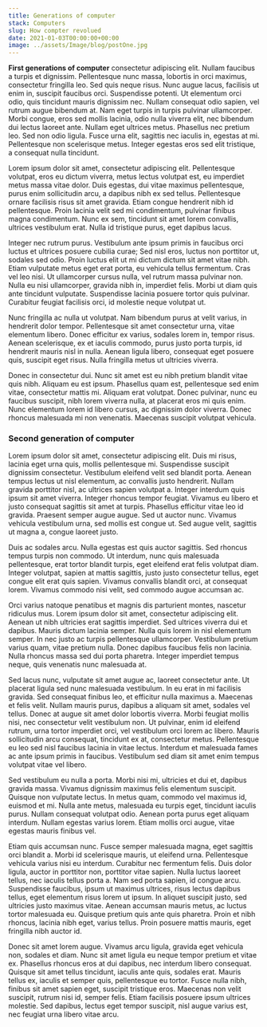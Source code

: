```yaml
---
title: Generations of computer
stack: Computers
slug: How compter revolued 
date: 2021-01-03T00:00:00+00:00 
image: ../assets/Image/blog/postOne.jpg
---
```





**First generations of computer** consectetur adipiscing elit. Nullam faucibus a turpis et dignissim. Pellentesque nunc massa, lobortis in orci maximus, consectetur fringilla leo. Sed quis neque risus. Nunc augue lacus, facilisis ut enim in, suscipit faucibus orci. Suspendisse potenti. Ut elementum orci odio, quis tincidunt mauris dignissim nec. Nullam consequat odio sapien, vel rutrum augue bibendum at. Nam eget turpis in turpis pulvinar ullamcorper. Morbi congue, eros sed mollis lacinia, odio nulla viverra elit, nec bibendum dui lectus laoreet ante. Nullam eget ultrices metus. Phasellus nec pretium leo. Sed non odio ligula. Fusce urna elit, sagittis nec iaculis in, egestas at mi. Pellentesque non scelerisque metus. Integer egestas eros sed elit tristique, a consequat nulla tincidunt.

Lorem ipsum dolor sit amet, consectetur adipiscing elit. Pellentesque volutpat, eros eu dictum viverra, metus lectus volutpat est, eu imperdiet metus massa vitae dolor. Duis egestas, dui vitae maximus pellentesque, purus enim sollicitudin arcu, a dapibus nibh ex sed tellus. Pellentesque ornare facilisis risus sit amet gravida. Etiam congue hendrerit nibh id pellentesque. Proin lacinia velit sed mi condimentum, pulvinar finibus magna condimentum. Nunc ex sem, tincidunt sit amet lorem convallis, ultrices vestibulum erat. Nulla id tristique purus, eget dapibus lacus.

Integer nec rutrum purus. Vestibulum ante ipsum primis in faucibus orci luctus et ultrices posuere cubilia curae; Sed nisl eros, luctus non porttitor ut, sodales sed odio. Proin luctus elit ut mi dictum dictum sit amet vitae nibh. Etiam vulputate metus eget erat porta, eu vehicula tellus fermentum. Cras vel leo nisi. Ut ullamcorper cursus nulla, vel rutrum massa pulvinar non. Nulla eu nisi ullamcorper, gravida nibh in, imperdiet felis. Morbi ut diam quis ante tincidunt vulputate. Suspendisse lacinia posuere tortor quis pulvinar. Curabitur feugiat facilisis orci, id molestie neque volutpat ut.

Nunc fringilla ac nulla ut volutpat. Nam bibendum purus at velit varius, in hendrerit dolor tempor. Pellentesque sit amet consectetur urna, vitae elementum libero. Donec efficitur ex varius, sodales lorem in, tempor risus. Aenean scelerisque, ex et iaculis commodo, purus justo porta turpis, id hendrerit mauris nisl in nulla. Aenean ligula libero, consequat eget posuere quis, suscipit eget risus. Nulla fringilla metus ut ultricies viverra.

Donec in consectetur dui. Nunc sit amet est eu nibh pretium blandit vitae quis nibh. Aliquam eu est ipsum. Phasellus quam est, pellentesque sed enim vitae, consectetur mattis mi. Aliquam erat volutpat. Donec pulvinar, nunc eu faucibus suscipit, nibh lorem viverra nulla, at placerat eros mi quis enim. Nunc elementum lorem id libero cursus, ac dignissim dolor viverra. Donec rhoncus malesuada mi non venenatis. Maecenas suscipit volutpat vehicula. 


### Second generation of computer

Lorem ipsum dolor sit amet, consectetur adipiscing elit. Duis mi risus, lacinia eget urna quis, mollis pellentesque mi. Suspendisse suscipit dignissim consectetur. Vestibulum eleifend velit sed blandit porta. Aenean tempus lectus ut nisl elementum, ac convallis justo hendrerit. Nullam gravida porttitor nisl, ac ultrices sapien volutpat a. Integer interdum quis ipsum sit amet viverra. Integer rhoncus tempor feugiat. Vivamus eu libero et justo consequat sagittis sit amet at turpis. Phasellus efficitur vitae leo id gravida. Praesent semper augue augue. Sed ut auctor nunc. Vivamus vehicula vestibulum urna, sed mollis est congue ut. Sed augue velit, sagittis ut magna a, congue laoreet justo.

Duis ac sodales arcu. Nulla egestas est quis auctor sagittis. Sed rhoncus tempus turpis non commodo. Ut interdum, nunc quis malesuada pellentesque, erat tortor blandit turpis, eget eleifend erat felis volutpat diam. Integer volutpat, sapien at mattis sagittis, justo justo consectetur tellus, eget congue elit erat quis sapien. Vivamus convallis blandit orci, at consequat lorem. Vivamus commodo nisi velit, sed commodo augue accumsan ac.

Orci varius natoque penatibus et magnis dis parturient montes, nascetur ridiculus mus. Lorem ipsum dolor sit amet, consectetur adipiscing elit. Aenean ut nibh ultricies erat sagittis imperdiet. Sed ultrices viverra dui et dapibus. Mauris dictum lacinia semper. Nulla quis lorem in nisl elementum semper. In nec justo ac turpis pellentesque ullamcorper. Vestibulum pretium varius quam, vitae pretium nulla. Donec dapibus faucibus felis non lacinia. Nulla rhoncus massa sed dui porta pharetra. Integer imperdiet tempus neque, quis venenatis nunc malesuada at.

Sed lacus nunc, vulputate sit amet augue ac, laoreet consectetur ante. Ut placerat ligula sed nunc malesuada vestibulum. In eu erat in mi facilisis gravida. Sed consequat finibus leo, et efficitur nulla maximus a. Maecenas et felis velit. Nullam mauris purus, dapibus a aliquam sit amet, sodales vel tellus. Donec at augue sit amet dolor lobortis viverra. Morbi feugiat mollis nisi, nec consectetur velit vestibulum non. Ut pulvinar, enim id eleifend rutrum, urna tortor imperdiet orci, vel vestibulum orci lorem ac libero. Mauris sollicitudin arcu consequat, tincidunt ex at, consectetur metus. Pellentesque eu leo sed nisl faucibus lacinia in vitae lectus. Interdum et malesuada fames ac ante ipsum primis in faucibus. Vestibulum sed diam sit amet enim tempus volutpat vitae vel libero.

Sed vestibulum eu nulla a porta. Morbi nisi mi, ultricies et dui et, dapibus gravida massa. Vivamus dignissim maximus felis elementum suscipit. Quisque non vulputate lectus. In metus quam, commodo vel maximus id, euismod et mi. Nulla ante metus, malesuada eu turpis eget, tincidunt iaculis purus. Nullam consequat volutpat odio. Aenean porta purus eget aliquam interdum. Nullam egestas varius lorem. Etiam mollis orci augue, vitae egestas mauris finibus vel.

Etiam quis accumsan nunc. Fusce semper malesuada magna, eget sagittis orci blandit a. Morbi id scelerisque mauris, ut eleifend urna. Pellentesque vehicula varius nisi eu interdum. Curabitur nec fermentum felis. Duis dolor ligula, auctor in porttitor non, porttitor vitae sapien. Nulla luctus laoreet tellus, nec iaculis tellus porta a. Nam sed porta sapien, id congue arcu. Suspendisse faucibus, ipsum ut maximus ultrices, risus lectus dapibus tellus, eget elementum risus lorem ut ipsum. In aliquet suscipit justo, sed ultricies justo maximus vitae. Aenean accumsan mauris metus, ac luctus tortor malesuada eu. Quisque pretium quis ante quis pharetra. Proin et nibh rhoncus, lacinia nibh eget, varius tellus. Proin posuere mattis mauris, eget fringilla nibh auctor id.

Donec sit amet lorem augue. Vivamus arcu ligula, gravida eget vehicula non, sodales et diam. Nunc sit amet ligula eu neque tempor pretium et vitae ex. Phasellus rhoncus eros at dui dapibus, nec interdum libero consequat. Quisque sit amet tellus tincidunt, iaculis ante quis, sodales erat. Mauris tellus ex, iaculis et semper quis, pellentesque eu tortor. Fusce nulla nibh, finibus sit amet sapien eget, suscipit tristique eros. Maecenas non velit suscipit, rutrum nisi id, semper felis. Etiam facilisis posuere ipsum ultrices molestie. Sed dapibus, lectus eget tempor suscipit, nisl augue varius est, nec feugiat urna libero vitae arcu. 